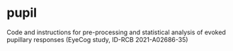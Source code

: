 # pupil
Code and instructions for pre-processing and statistical analysis of evoked pupillary responses (EyeCog study, ID-RCB 2021-A02686-35)
